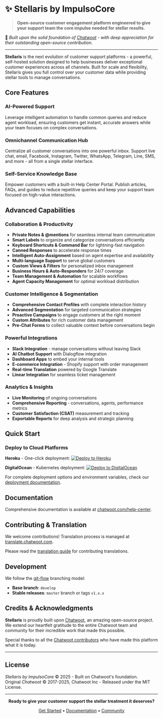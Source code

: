 # ✨ Stellaris by ImpulsoCore

> **Open-source customer engagement platform engineered to give your support team the core impulse needed for stellar results.**

🌟 *Built upon the solid foundation of [Chatwoot](https://github.com/chatwoot/chatwoot) - with deep appreciation for their outstanding open-source contribution.*

___

**Stellaris** is the next evolution of customer support platforms - a powerful, self-hosted solution designed to help businesses deliver exceptional customer experiences across all channels. Built for scale and flexibility, Stellaris gives you full control over your customer data while providing stellar tools to manage conversations.

## Core Features

### AI-Powered Support
Leverage intelligent automation to handle common queries and reduce agent workload, ensuring customers get instant, accurate answers while your team focuses on complex conversations.

### Omnichannel Communication Hub
Centralize all customer conversations into one powerful inbox. Support live chat, email, Facebook, Instagram, Twitter, WhatsApp, Telegram, Line, SMS, and more - all from a single stellar interface.

### Self-Service Knowledge Base
Empower customers with a built-in Help Center Portal. Publish articles, FAQs, and guides to reduce repetitive queries and keep your support team focused on high-value interactions.

## Advanced Capabilities

### Collaboration & Productivity
- **Private Notes & @mentions** for seamless internal team communication
- **Smart Labels** to organize and categorize conversations efficiently
- **Keyboard Shortcuts & Command Bar** for lightning-fast navigation
- **Canned Responses** to accelerate response times
- **Intelligent Auto-Assignment** based on agent expertise and availability
- **Multi-language Support** to serve global customers
- **Custom Views & Filters** for personalized inbox management
- **Business Hours & Auto-Responders** for 24/7 coverage
- **Team Management & Automation** for scalable workflows
- **Agent Capacity Management** for optimal workload distribution

### Customer Intelligence & Segmentation
- **Comprehensive Contact Profiles** with complete interaction history
- **Advanced Segmentation** for targeted communication strategies
- **Proactive Campaigns** to engage customers at the right moment
- **Custom Attributes** for rich customer data management
- **Pre-Chat Forms** to collect valuable context before conversations begin

### Powerful Integrations
- **Slack Integration** - manage conversations without leaving Slack
- **AI Chatbot Support** with Dialogflow integration
- **Dashboard Apps** to embed your internal tools
- **E-commerce Integration** - Shopify support with order management
- **Real-time Translation** powered by Google Translate
- **Linear Integration** for seamless ticket management

### Analytics & Insights
- **Live Monitoring** of ongoing conversations
- **Comprehensive Reporting** - conversations, agents, performance metrics
- **Customer Satisfaction (CSAT)** measurement and tracking
- **Exportable Reports** for deep analysis and strategic planning

## Quick Start

### Deploy to Cloud Platforms

**Heroku** - One-click deployment:
[![Deploy to Heroku](https://www.herokucdn.com/deploy/button.svg)](https://heroku.com/deploy?template=https://github.com/chatwoot/chatwoot/tree/master)

**DigitalOcean** - Kubernetes deployment:
[![Deploy to DigitalOcean](https://www.deploytodo.com/do-btn-blue.svg)](https://marketplace.digitalocean.com/apps/chatwoot?refcode=f2238426a2a8)

For complete deployment options and environment variables, check our [deployment documentation](https://chatwoot.com/deploy).

## Documentation

Comprehensive documentation is available at [chatwoot.com/help-center](https://www.chatwoot.com/help-center).

## Contributing & Translation

We welcome contributions! Translation process is managed at [translate.chatwoot.com](https://translate.chatwoot.com). 

Please read the [translation guide](https://www.chatwoot.com/docs/contributing/translating-chatwoot-to-your-language) for contributing translations.

## Development

We follow the [git-flow](https://nvie.com/posts/a-successful-git-branching-model/) branching model:
- **Base branch**: `develop`
- **Stable releases**: `master` branch or tags `v1.x.x`

## Credits & Acknowledgments

**Stellaris** is proudly built upon [Chatwoot](https://github.com/chatwoot/chatwoot), an amazing open-source project. We extend our heartfelt gratitude to the entire Chatwoot team and community for their incredible work that made this possible.

Special thanks to all the [Chatwoot contributors](https://www.chatwoot.com/docs/contributors) who have made this platform what it is today.

---

## License

*Stellaris by ImpulsoCore* &copy; 2025 - Built on Chatwoot's foundation.  
Original *Chatwoot* &copy; 2017-2025, Chatwoot Inc - Released under the MIT License.

---

<div align="center">

**Ready to give your customer support the stellar treatment it deserves?**

[Get Started](https://chatwoot.com/deploy) • [Documentation](https://www.chatwoot.com/help-center) • [Community](https://discord.gg/cJXdrwS)

</div>
